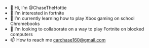 - 👋 Hi, I’m @ChaseTheHottie
- 👀 I’m interested in fortnite
- 🌱 I’m currently learning how to play Xbox gaming on school Chromebooks
- 💞️ I’m looking to collaborate on a way to play Fortnite on blocked computers
- 📫 How to reach me carchase160@gmail.com

<!---
ChaseTheHottie/ChaseTheHottie is a ✨ special ✨ repository because its `README.md` (this file) appears on your GitHub profile.
You can click the Preview link to take a look at your changes.
--->
